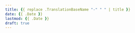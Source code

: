```yaml
---
title: {{ replace .TranslationBaseName "-" " " | title }}
date: {{ .Date }}
lastmod: {{ .Date }}
draft: true
---
```


<!--more-->

